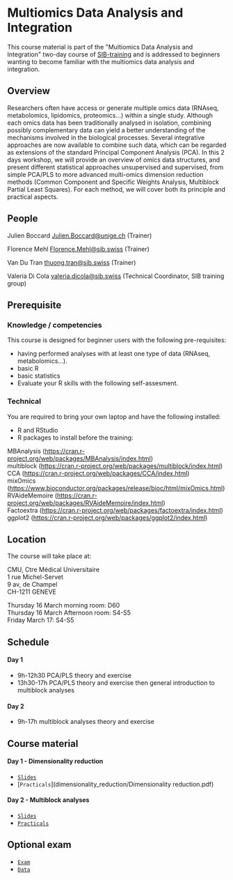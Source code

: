 # Multiomics Data Analysis and Integration

This course material is part of the "Multiomics Data Analysis and Integration" two-day course of [SIB-training](https://www.sib.swiss/training/who-can-benefit) and is addressed to beginners wanting to become familiar with the multiomics data analysis and integration.

## Overview

Researchers often have access or generate multiple omics data (RNAseq, metabolomics, lipidomics, proteomics…) within a single study. Although each omics data has been traditionally analysed in isolation, combining possibly complementary data can yield a better understanding of the mechanisms involved in the biological processes. Several integrative approaches are now available to combine such data, which can be regarded as extensions of the standard Principal Component Analysis (PCA).
In this 2 days workshop, we will provide an overview of omics data structures, and present different statistical approaches unsupervised and supervised, from simple PCA/PLS to more advanced multi-omics dimension reduction methods (Common Component and Specific Weights Analysis, Multiblock Partial Least Squares). For each method, we will cover both its principle and practical aspects.

## People 

Julien Boccard <Julien.Boccard@unige.ch> (Trainer)	 

Florence Mehl <Florence.Mehl@sib.swiss> (Trainer)	 

Van Du Tran <thuong.tran@sib.swiss> (Trainer)	 

Valeria Di Cola  <valeria.dicola@sib.swiss> (Technical Coordinator, SIB training group) 

## Prerequisite

### Knowledge / competencies

This course is designed for beginner users with the following pre-requisites:
 - having performed analyses with at least one type of data (RNAseq, metabolomics…).
 - basic R
 - basic statistics
 - Evaluate your R skills with the following self-assesment.

### Technical

You are required to bring your own laptop and have the following installed:
 - R and RStudio
 - R packages to install before the training: 

MBAnalysis (https://cran.r-project.org/web/packages/MBAnalysis/index.html)  
multiblock (https://cran.r-project.org/web/packages/multiblock/index.html)  
CCA (https://cran.r-project.org/web/packages/CCA/index.html)  
mixOmics (https://www.bioconductor.org/packages/release/bioc/html/mixOmics.html)  
RVAideMemoire (https://cran.r-project.org/web/packages/RVAideMemoire/index.html)  
Factoextra (https://cran.r-project.org/web/packages/factoextra/index.html)  
ggplot2 (https://cran.r-project.org/web/packages/ggplot2/index.html)  

## Location 

The course will take place at:

CMU, Ctre Médical Universitaire  
1 rue Michel-Servet  
9 av, de Champel  
CH-1211 GENEVE 

Thursday 16 March morning room: D60  
Thursday 16 March Afternoon room: S4-S5  
Friday March 17: S4-S5  

## Schedule 

#### Day 1  
- 9h-12h30 PCA/PLS theory and exercise  
- 13h30-17h PCA/PLS theory and exercise then general introduction to multiblock analyses

#### Day 2  
- 9h-17h multiblock analyses theory and exercise

## Course material

#### Day 1 - Dimensionality reduction
 - [`Slides`](dimensionality_reduction/Lecture_dimensionality_reduction_VanDuTran.pdf)
 - [`Practicals`](dimensionality_reduction/Dimensionality reduction.pdf)

#### Day 2 - Multiblock analyses
 - [`Slides`](multiblock_analyses/Lecture_multiblock_analyses_JulienBoccard.pdf)
 - [`Practicals`](multiblock_analyses/practicals_multiblock_analyses.pptx)
 
 ## Optional exam  
 
 - [`Exam`](exam/exam.pptx)  
 - [`Data`](exam/NCI60_dataset_cut.xlsx)
 
 
 
 
